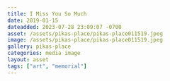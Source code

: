 ```yaml
---
title: I Miss You So Much
date: 2019-01-15
dateadded: 2023-07-28 23:09:07 -0700
asset: /assets/pikas-place/pikas-place011519.jpeg
image: /assets/pikas-place/pikas-place011519.jpeg
gallery: pikas-place
categories: media image
layout: asset
tags: ["art", "memorial"]
--- 
```


